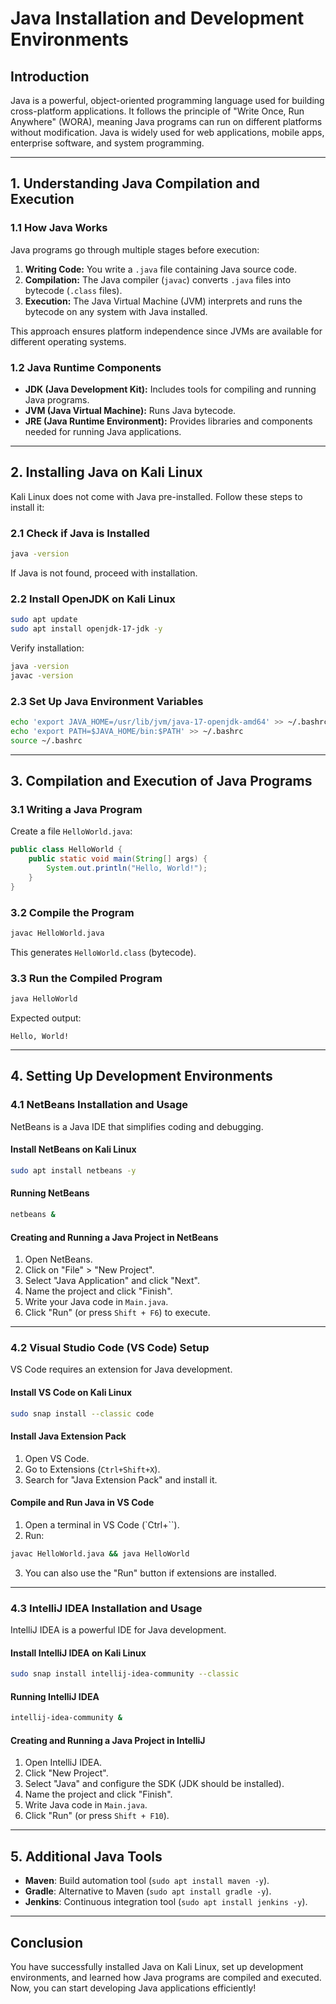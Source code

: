 # Java Installation and Development Environments

## Introduction
Java is a powerful, object-oriented programming language used for building cross-platform applications. It follows the principle of "Write Once, Run Anywhere" (WORA), meaning Java programs can run on different platforms without modification. Java is widely used for web applications, mobile apps, enterprise software, and system programming.

---

## 1. Understanding Java Compilation and Execution

### 1.1 How Java Works
Java programs go through multiple stages before execution:
1. **Writing Code:** You write a `.java` file containing Java source code.
2. **Compilation:** The Java compiler (`javac`) converts `.java` files into bytecode (`.class` files).
3. **Execution:** The Java Virtual Machine (JVM) interprets and runs the bytecode on any system with Java installed.

This approach ensures platform independence since JVMs are available for different operating systems.

### 1.2 Java Runtime Components
- **JDK (Java Development Kit):** Includes tools for compiling and running Java programs.
- **JVM (Java Virtual Machine):** Runs Java bytecode.
- **JRE (Java Runtime Environment):** Provides libraries and components needed for running Java applications.

---

## 2. Installing Java on Kali Linux
Kali Linux does not come with Java pre-installed. Follow these steps to install it:

### 2.1 Check if Java is Installed
```sh
java -version
```
If Java is not found, proceed with installation.

### 2.2 Install OpenJDK on Kali Linux
```sh
sudo apt update
sudo apt install openjdk-17-jdk -y
```

Verify installation:
```sh
java -version
javac -version
```

### 2.3 Set Up Java Environment Variables
```sh
echo 'export JAVA_HOME=/usr/lib/jvm/java-17-openjdk-amd64' >> ~/.bashrc
echo 'export PATH=$JAVA_HOME/bin:$PATH' >> ~/.bashrc
source ~/.bashrc
```

---

## 3. Compilation and Execution of Java Programs

### 3.1 Writing a Java Program
Create a file `HelloWorld.java`:
```java
public class HelloWorld {
    public static void main(String[] args) {
        System.out.println("Hello, World!");
    }
}
```

### 3.2 Compile the Program
```sh
javac HelloWorld.java
```
This generates `HelloWorld.class` (bytecode).

### 3.3 Run the Compiled Program
```sh
java HelloWorld
```
Expected output:
```
Hello, World!
```

---

## 4. Setting Up Development Environments

### 4.1 NetBeans Installation and Usage
NetBeans is a Java IDE that simplifies coding and debugging.

#### Install NetBeans on Kali Linux
```sh
sudo apt install netbeans -y
```

#### Running NetBeans
```sh
netbeans &
```

#### Creating and Running a Java Project in NetBeans
1. Open NetBeans.
2. Click on "File" > "New Project".
3. Select "Java Application" and click "Next".
4. Name the project and click "Finish".
5. Write your Java code in `Main.java`.
6. Click "Run" (or press `Shift + F6`) to execute.

---

### 4.2 Visual Studio Code (VS Code) Setup
VS Code requires an extension for Java development.

#### Install VS Code on Kali Linux
```sh
sudo snap install --classic code
```

#### Install Java Extension Pack
1. Open VS Code.
2. Go to Extensions (`Ctrl+Shift+X`).
3. Search for "Java Extension Pack" and install it.

#### Compile and Run Java in VS Code
1. Open a terminal in VS Code (`Ctrl+``).
2. Run:
```sh
javac HelloWorld.java && java HelloWorld
```
3. You can also use the "Run" button if extensions are installed.

---

### 4.3 IntelliJ IDEA Installation and Usage
IntelliJ IDEA is a powerful IDE for Java development.

#### Install IntelliJ IDEA on Kali Linux
```sh
sudo snap install intellij-idea-community --classic
```

#### Running IntelliJ IDEA
```sh
intellij-idea-community &
```

#### Creating and Running a Java Project in IntelliJ
1. Open IntelliJ IDEA.
2. Click "New Project".
3. Select "Java" and configure the SDK (JDK should be installed).
4. Name the project and click "Finish".
5. Write Java code in `Main.java`.
6. Click "Run" (or press `Shift + F10`).

---

## 5. Additional Java Tools
- **Maven**: Build automation tool (`sudo apt install maven -y`).
- **Gradle**: Alternative to Maven (`sudo apt install gradle -y`).
- **Jenkins**: Continuous integration tool (`sudo apt install jenkins -y`).

---

## Conclusion
You have successfully installed Java on Kali Linux, set up development environments, and learned how Java programs are compiled and executed. Now, you can start developing Java applications efficiently!

